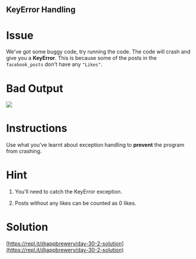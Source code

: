 ## KeyError Handling

# Issue

We've got some buggy code, try running the code. The code will crash and give you a **KeyError**. This is because some of the posts in the `facebook_posts` don't have any `"Likes"`.


# Bad Output

 ![](https://cdn.fs.teachablecdn.com/u1humLqATmXKtN2Uec9A)

# Instructions

Use what you've learnt about exception handling to **prevent** the program from crashing. 


# Hint

1. You'll need to catch the KeyError exception. 

2. Posts without any likes can be counted as 0 likes.


# Solution

[https://repl.it/@appbrewery/day-30-2-solution](https://repl.it/@appbrewery/day-30-2-solution)